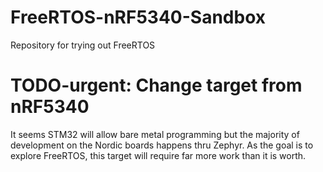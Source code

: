 # FreeRTOS-nRF5340-Sandbox

Repository for trying out FreeRTOS


# TODO-urgent: Change target from nRF5340

It seems STM32 will allow bare metal programming but the majority of
development on the Nordic boards happens thru Zephyr. As the goal is
to explore FreeRTOS, this target will require far more work than it
is worth.
